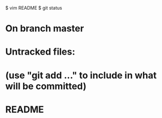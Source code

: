 $ vim README
$ git status
# On branch master
# Untracked files:
#   (use "git add <file>..." to include in what will be committed)
#
#   README

